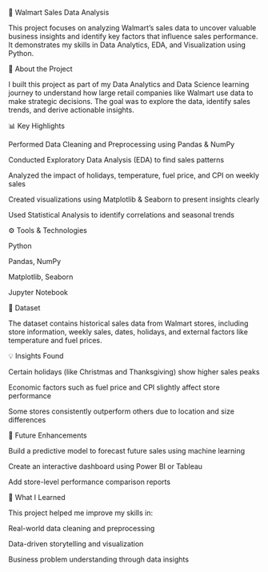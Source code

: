 🏪 Walmart Sales Data Analysis

This project focuses on analyzing Walmart’s sales data to uncover valuable business insights and identify key factors that influence sales performance. It demonstrates my skills in Data Analytics, EDA, and Visualization using Python.

📖 About the Project

I built this project as part of my Data Analytics and Data Science learning journey to understand how large retail companies like Walmart use data to make strategic decisions. The goal was to explore the data, identify sales trends, and derive actionable insights.

📊 Key Highlights

Performed Data Cleaning and Preprocessing using Pandas & NumPy

Conducted Exploratory Data Analysis (EDA) to find sales patterns

Analyzed the impact of holidays, temperature, fuel price, and CPI on weekly sales

Created visualizations using Matplotlib & Seaborn to present insights clearly

Used Statistical Analysis to identify correlations and seasonal trends

⚙️ Tools & Technologies

Python

Pandas, NumPy

Matplotlib, Seaborn

Jupyter Notebook

📁 Dataset

The dataset contains historical sales data from Walmart stores, including store information, weekly sales, dates, holidays, and external factors like temperature and fuel prices.

💡 Insights Found

Certain holidays (like Christmas and Thanksgiving) show higher sales peaks

Economic factors such as fuel price and CPI slightly affect store performance

Some stores consistently outperform others due to location and size differences

🚀 Future Enhancements

Build a predictive model to forecast future sales using machine learning

Create an interactive dashboard using Power BI or Tableau

Add store-level performance comparison reports

🧠 What I Learned

This project helped me improve my skills in:

Real-world data cleaning and preprocessing

Data-driven storytelling and visualization

Business problem understanding through data insights
